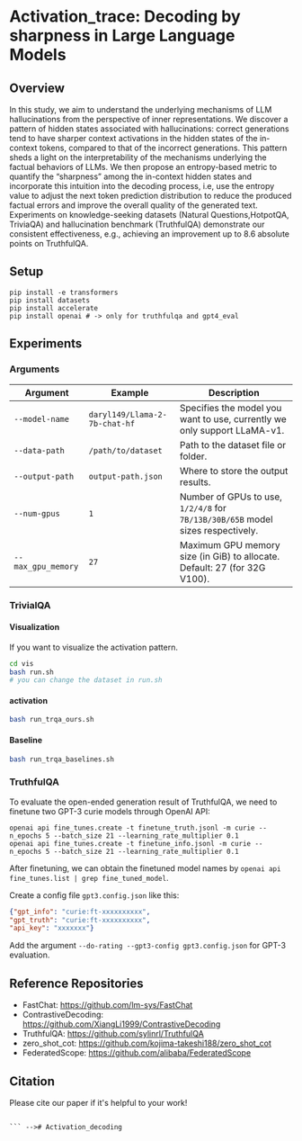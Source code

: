 Activation_trace: Decoding by sharpness in Large Language Models
===

<!-- [![License: MIT](https://img.shields.io/badge/License-MIT-g.svg)](https://opensource.org/licenses/MIT)
[![Arxiv](https://img.shields.io/badge/arXiv-2309.03883-B21A1B)](https://arxiv.org/abs/2309.03883)
[![Hugging Face Transformers](https://img.shields.io/badge/%F0%9F%A4%97-Transformers-blue)](https://github.com/huggingface/transformers)
[![Tweet](https://img.shields.io/twitter/url/http/shields.io.svg?style=social)](https://twitter.com/YungSungChuang/status/1701623359153316255)
[![GitHub Stars](https://img.shields.io/github/stars/voidism/DoLa?style=social)](https://github.com/voidism/DoLa/stargazers)

[![Open In Colab](https://colab.research.google.com/assets/colab-badge.svg)](https://colab.research.google.com/github/voidism/DoLa/blob/master/dola_evaluation.ipynb) -->

<!-- Code for the paper "DoLa: Decoding by Contrasting Layers Improves Factuality in Large Language Models" -->

<!-- Paper: https://arxiv.org/abs/2309.03883  
Authors: [Yung-Sung Chuang](https://people.csail.mit.edu/yungsung/) $^\dagger$, [Yujia Xie](https://sites.google.com/view/yujia) $^\ddagger$, [Hongyin Luo](https://luohongyin.github.io/) $^\dagger$, [Yoon Kim](https://people.csail.mit.edu/yoonkim/) $^\dagger$, [James Glass](https://people.csail.mit.edu/jrg/) $^\dagger$, [Pengcheng He](https://scholar.google.com/citations?user=TS1RoxAAAAAJ&hl=en) $^\ddagger$  
$^\dagger$ Massachusetts Institute of Technology, $^\ddagger$ Microsoft -->

## Overview

<!-- ![DoLa](figure.png) -->

<!-- Despite their impressive capabilities, large language models (LLMs) are prone to hallucinations, i.e., generating content that deviates from  facts seen during pretraining. We propose a simple decoding strategy for reducing hallucinations with pretrained LLMs that does not require conditioning on retrieved external knowledge nor additional fine-tuning. Our approach obtains the next-token distribution by contrasting the differences in logits obtained from projecting the later layers versus earlier layers to the vocabulary space, exploiting the fact that factual knowledge in an LLMs has generally been shown to be localized to particular transformer layers. We find that this **D**ecoding by c**o**ntrasting **La**yers (DoLA) approach is able to better surface factual knowledge and reduce the generation of incorrect facts.  DoLA consistently improves the truthfulness across multiple choices tasks and open-ended generation tasks, for example improving performance of LLaMA family models on TruthfulQA by 12-17\% absolute points, demonstrating its potential in making LLMs reliably generate truthful facts. -->

In this study, we aim to understand the underlying mechanisms of LLM hallucinations from the perspective of inner representations. We discover a pattern of hidden states associated with hallucinations: correct generations tend to have sharper context activations in the hidden states of the in-context tokens, compared to that of the incorrect generations. This pattern sheds a light on the interpretability of the mechanisms underlying the factual behaviors of LLMs. We then propose an entropy-based metric to quantify the “sharpness” among the in-context hidden states and incorporate this intuition into the decoding process, i.e, use the entropy value to adjust the next token prediction distribution to reduce the produced factual errors and improve the overall quality of the generated text. Experiments on knowledge-seeking datasets (Natural Questions,HotpotQA, TriviaQA) and hallucination benchmark (TruthfulQA) demonstrate our consistent effectiveness, e.g., achieving an improvement up to 8.6 absolute points on TruthfulQA.
## Setup

```
pip install -e transformers
pip install datasets
pip install accelerate
pip install openai # -> only for truthfulqa and gpt4_eval
```

## Experiments

### Arguments

| Argument          | Example           | Description   |
| ----------------- | ----------------- | ------------- |
| `--model-name`    | `daryl149/Llama-2-7b-chat-hf` | Specifies the model you want to use, currently we only support LLaMA-v1. |
| `--data-path`     | `/path/to/dataset` | Path to the dataset file or folder. |
| `--output-path`   | `output-path.json` | Where to store the output results. |
| `--num-gpus`      | `1` | Number of GPUs to use, `1/2/4/8` for `7B/13B/30B/65B` model sizes respectively.  |
| `--max_gpu_memory`| `27` | Maximum GPU memory size (in GiB) to allocate. Default: 27 (for 32G V100).  |
                                                                                   
### TrivialQA 
<!-- Please download the data file `wiki_factor.csv` from https://github.com/AI21Labs/factor -->

#### Visualization
If you want to visualize the activation pattern.
```bash
cd vis
bash run.sh
# you can change the dataset in run.sh
```


#### activation
```bash
bash run_trqa_ours.sh
```


#### Baseline
```bash
bash run_trqa_baselines.sh
```



### TruthfulQA

To evaluate the open-ended generation result of TruthfulQA, we need to finetune two GPT-3 curie models through OpenAI API:

```
openai api fine_tunes.create -t finetune_truth.jsonl -m curie --n_epochs 5 --batch_size 21 --learning_rate_multiplier 0.1
openai api fine_tunes.create -t finetune_info.jsonl -m curie --n_epochs 5 --batch_size 21 --learning_rate_multiplier 0.1
```

After finetuning, we can obtain the finetuned model names by `openai api fine_tunes.list | grep fine_tuned_model`.

Create a config file `gpt3.config.json` like this:

```json
{"gpt_info": "curie:ft-xxxxxxxxxx",
"gpt_truth": "curie:ft-xxxxxxxxxx",
"api_key": "xxxxxxx"}
```

Add the argument `--do-rating --gpt3-config gpt3.config.json` for GPT-3 evaluation.


## Reference Repositories
- FastChat: https://github.com/lm-sys/FastChat
- ContrastiveDecoding: https://github.com/XiangLi1999/ContrastiveDecoding
- TruthfulQA: https://github.com/sylinrl/TruthfulQA
- zero_shot_cot: https://github.com/kojima-takeshi188/zero_shot_cot
- FederatedScope: https://github.com/alibaba/FederatedScope

## Citation

Please cite our paper if it's helpful to your work!
```

``` --># Activation_decoding
